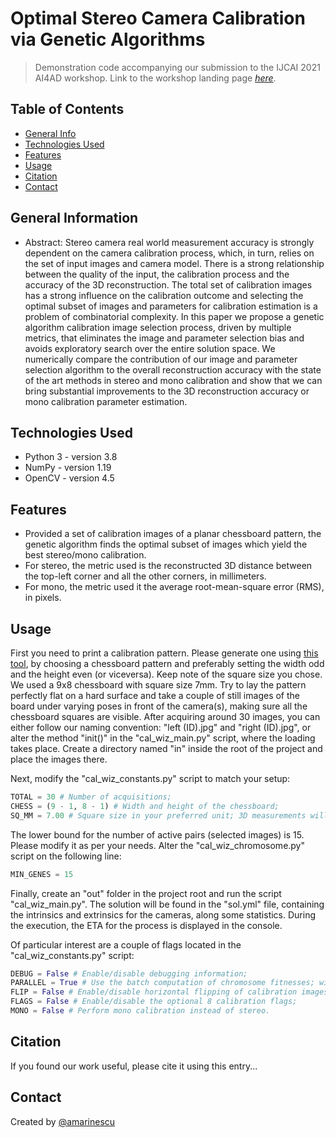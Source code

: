 # Optimal Stereo Camera Calibration via Genetic Algorithms
> Demonstration code accompanying our submission to the IJCAI 2021 AI4AD workshop.
> Link to the workshop landing page [_here_](https://www.ai4ad.net).

## Table of Contents
* [General Info](#general-information)
* [Technologies Used](#technologies-used)
* [Features](#features)
* [Usage](#usage)
* [Citation](#citation)
* [Contact](#contact)


## General Information
- Abstract: Stereo camera real world measurement accuracy is strongly dependent on the camera calibration process, which, in turn, relies on the set of input images and camera model. There is a strong relationship between the quality of the input, the calibration process and the accuracy of the 3D reconstruction. The total set of calibration images has a strong influence on the calibration outcome and selecting the optimal subset of images and parameters for calibration estimation is a problem of combinatorial complexity. In this paper we propose a genetic algorithm calibration image selection process, driven by multiple metrics, that eliminates the image and parameter selection bias and avoids exploratory search over the entire solution space. We numerically compare the contribution of our image and parameter selection algorithm to the overall reconstruction accuracy with the state of the art methods in stereo and mono calibration and show that we can bring substantial improvements to the 3D reconstruction accuracy or mono calibration parameter estimation.


## Technologies Used
- Python 3 - version 3.8
- NumPy - version 1.19
- OpenCV - version 4.5


## Features
- Provided a set of calibration images of a planar chessboard pattern, the genetic algorithm finds the optimal subset of images which yield the best stereo/mono calibration.
- For stereo, the metric used is the reconstructed 3D distance between the top-left corner and all the other corners, in millimeters.
- For mono, the metric used it the average root-mean-square error (RMS), in pixels.


## Usage
First you need to print a calibration pattern. Please generate one using [this tool](https://calib.io), by choosing a chessboard pattern and preferably setting the width odd and the height even (or viceversa). Keep note of the square size you chose. We used a 9x8 chessboard with square size 7mm. Try to lay the pattern perfectly flat on a hard surface and take a couple of still images of the board under varying poses in front of the camera(s), making sure all the chessboard squares are visible. After acquiring around 30 images, you can either follow our naming convention: "left (ID).jpg" and "right (ID).jpg", or alter the method "init()" in the "cal_wiz_main.py" script, where the loading takes place. Create a directory named "in" inside the root of the project and place the images there.

Next, modify the "cal_wiz_constants.py" script to match your setup:

```python
TOTAL = 30 # Number of acquisitions;
CHESS = (9 - 1, 8 - 1) # Width and height of the chessboard;
SQ_MM = 7.00 # Square size in your preferred unit; 3D measurements will be in the same unit.
```

The lower bound for the number of active pairs (selected images) is 15. Please modify it as per your needs. Alter the "cal_wiz_chromosome.py" script on the following line:

```python
MIN_GENES = 15
```
Finally, create an "out" folder in the project root and run the script "cal_wiz_main.py". The solution will be found in the "sol.yml" file, containing the intrinsics and extrinsics for the cameras, along some statistics. During the execution, the ETA for the process is displayed in the console.

Of particular interest are a couple of flags located in the "cal_wiz_constants.py" script:

```python
DEBUG = False # Enable/disable debugging information;
PARALLEL = True # Use the batch computation of chromosome fitnesses; will use all available CPU cores;
FLIP = False # Enable/disable horizontal flipping of calibration images;
FLAGS = False # Enable/disable the optional 8 calibration flags;
MONO = False # Perform mono calibration instead of stereo.
```


## Citation
If you found our work useful, please cite it using this entry...


## Contact
Created by [@amarinescu](https://amarinescu.ro)
